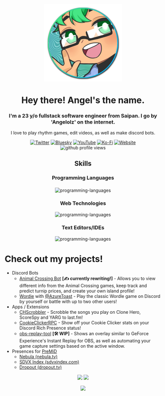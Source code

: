 <p align="center"><img src="https://raw.githubusercontent.com/angelolz/angelolz/main/img/icon.png" alt="angelolz-icon"/></p>

<h1 align="center">Hey there! Angel's the name. </h1>

<h3 align="center">I'm a 23 y/o fullstack software engineer from Saipan. I go by 'Angelolz' on the internet.</h3>
<p align="center">I love to play rhythm games, edit videos, as well as make discord bots.
<div align="center">
  <a align="center" href="https://twitter.com/angelolz1" target="blank"><img src="https://img.shields.io/badge/twitter-angelolz1-1a8cd8?style=for-the-badge&logo=twitter" alt="Twitter"/></a>
  <a align="center" href="https://bsky.app/profile/angelolz.one" target="blank"><img src="https://custom-icon-badges.herokuapp.com/badge/bluesky-angelolz.one-0085ff?style=for-the-badge&logo=bsky-icon" alt="Bluesky"/></a>
  <a align="center" href="https://youtube.com/angelolz1" target="blank"><img src="https://img.shields.io/badge/youtube-Angelolz-ff0000?style=for-the-badge&logo=youtube" alt="YouTube"/></a>
  <a align="center" href="https://ko-fi.com/angelolz" target="blank"><img src="https://img.shields.io/badge/donate-ko--fi-ff5f5f?style=for-the-badge&logo=kofi" alt="Ko-Fi"/></a>
  <a align="center" href="http://angelolz.one/" target="blank"><img src="https://custom-icon-badges.herokuapp.com/badge/website-angelolz.one-31748f?style=for-the-badge&logo=angelolz-icon&v=2" alt="Website"/></a>
</div>
<div align="center">
  <img src="https://komarev.com/ghpvc/?username=angelolz&style=for-the-badge" alt="github profile views"/>
</div>

<h2 align="center">Skills</h2>
<h3 align="center">Programming Languages</h3>
<p align="center"><img align="middle" src="https://skillicons.dev/icons?i=java,js,html,css,nodejs,docker,mysql" alt="programming-languages"/></p>

<h3 align="center">Web Technologies</h3>
<p align="center"><img align="center" src="https://skillicons.dev/icons?i=nodejs,bootstrap,jquery,react,postman,pug" alt="programming-languages"/></p>

<h3 align="center">Text Editors/IDEs</h3>
<p align="center"><a align=center><img align="center" src="https://skillicons.dev/icons?i=idea,vscode,atom" alt="programming-languages"/></a></p>

# Check out my projects!
- Discord Bots
  - [Animal Crossing Bot](https://top.gg/bot/701038771776520222) **[✍️ currently rewriting!]** - Allows you to view different info from the Animal Crossing games, keep track and predict turnip prices, and create your own island profile!
  - [Wordie](https://top.gg/bot/929381918728945725) with [@AzureToast](https://github.com/azuretoast) - Play the classic Wordle game on Discord by yourself or battle with up to two other users!
- Apps / Extensions
  - [CHScrobbler](https://github.com/angelolz/CHScrobbler) - Scrobble the songs you play on Clone Hero, ScoreSpy and YARG to last.fm!
  - [CookieClickerRPC](https://github.com/angelolz/CookieClickerRPC) - Show off your Cookie Clicker stats on your Discord Rich Presence status!
  - [obs-replay-tool](https://github.com/angelolz/obs-replay-tool) **[🛠️ WIP]** - Shows an overlay similar to GeForce Experience's Instant Replay for OBS, as well as automating your game capture settings based on the active window.
- Presences for [PreMiD](https://github.com/PreMiD/PreMiD)
  - [Nebula (nebula.tv)](https://premid.app/store/presences/Nebula)
  - [SDVX Index (sdvxindex.com)](https://premid.app/store/presences/SDVX%20Index)
  - [Dropout (dropout.tv)](https://premid.app/store/presences/Dropout)

<div align="center">
  <img height=200 align="center" src="https://github-readme-stats.vercel.app/api?username=angelolz&theme=vue-dark&show_icons=true" />
  <img height=200 align="center" src="https://github-readme-stats.vercel.app/api/top-langs?username=angelolz&theme=vue-dark&layout=compact&langs_count=8&card_width=320" />
</div>
<br>
<div align="center">
  <img align="center" src="https://github-readme-stats.vercel.app/api/wakatime?username=angelolz&theme=vue-dark&langs_count=10" />
</div>
